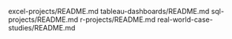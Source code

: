 excel-projects/README.md
tableau-dashboards/README.md
sql-projects/README.md
r-projects/README.md
real-world-case-studies/README.md
